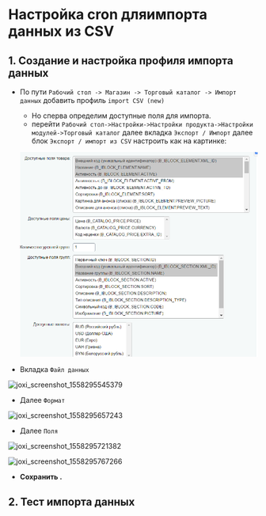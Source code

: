 Настройка cron дляимпорта данных из CSV
========================

## 1. Создание и настройка профиля импорта данных

* По пути `Рабочий стол -> Магазин -> Торговый каталог -> Импорт данных` добавить профиль `import CSV (new)` 
	* Но сперва определим доступные поля для импорта.
	* перейти `Рабочий стол->Настройки->Настройки продукта->Настройки модулей->Торговый каталог` далее вкладка `Экспорт / Импорт` далее блок `Экспорт / импорт из CSV` настроить как на картинке: 

	![joxi_screenshot_1558294369609](/media/29342.png)

* Вкладка `Файл данных` 

![joxi_screenshot_1558295545379](file://media/2917.png)

* Далее 	`Формат` 

![joxi_screenshot_1558295657243](file://media/2407.png)

* Далее `Поля`

![joxi_screenshot_1558295721382](file://media/7646.png)

![joxi_screenshot_1558295767266](file://media/28306.png)

* **Сохранить .**

## 2. Тест импорта данных 

